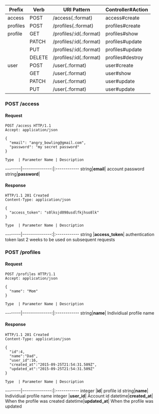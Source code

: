   Prefix | Verb   | URI Pattern             | Controller#Action
 --------|--------|-------------------------|------------------
  access | POST   | /access(.:format)       | access#create
profiles | POST   | /profiles(.:format)     | profiles#create
 profile | GET    | /profiles/:id(.:format) | profiles#show
         | PATCH  | /profiles/:id(.:format) | profiles#update
         | PUT    | /profiles/:id(.:format) | profiles#update
         | DELETE | /profiles/:id(.:format) | profiles#destroy
    user | POST   | /user(.:format)         | user#create
         | GET    | /user(.:format)         | user#show
         | PATCH  | /user(.:format)         | user#update
         | PUT    | /user(.:format)         | user#update

### POST /access

#### Request

```http
POST /access HTTP/1.1
Accept: application/json

{ 
  "email": "angry_bowling@gmail.com",
  "password": "my secret password"
}
```

    Type  | Parameter Name | Description 
  --------|---------------:|:------------
   string|**email**| account password
   string|**password**| 

#### Response

```http
HTTP/1.1 201 Created
Content-Type: application/json

{
  "access_token": "s0lksjd098usdlfkjhso8lk"
}
```

    Type  | Parameter Name | Description 
  --------|---------------:|:------------
 string |**access_token**| authentication token last 2 weeks to be used on subsequent requests

### POST /profiles

#### Request

```http
POST /profiles HTTP/1.1
Accept: application/json

{ 
  "name": "Mom"
}
```

    Type  | Parameter Name | Description 
  --------|---------------:|:------------
   string|**name**| Individiual profile name

#### Response

```http
HTTP/1.1 201 Created
Content-Type: application/json

{
  "id":4,
  "name":"Dad",
  "user_id":16,
  "created_at":"2015-09-25T21:54:31.509Z",
  "updated_at":"2015-09-25T21:54:31.509Z"
}
```

    Type  | Parameter Name | Description 
  --------|---------------:|:------------
 integer |**id**| profile id
   string|**name**| Individiual profile name
 integer |**user_id**| Account id
 datetime|**created_at**| When the profile was created
 datetime|**updated_at**| When the profile was updated
